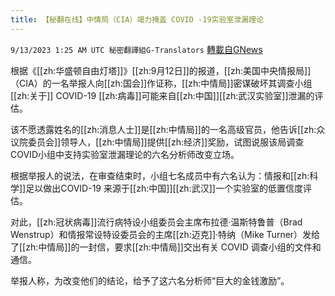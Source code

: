 ```yaml
---
title: 【秘翻在线】中情局（CIA）竭力掩盖 COVID -19实验室泄漏理论
---
```

`9/13/2023 1:25 AM UTC 秘密翻譯組G-Translators` [轉載自GNews](https://gnews.org/articles/1682822)

根据《[[zh:华盛顿自由灯塔]]》[[zh:9月12日]]的报道，[[zh:美国中央情报局]]（CIA）的一名举报人向[[zh:国会]]作证称，[[zh:中情局]]密谋破坏其调查小组[[zh:关于]] COVID-19 [[zh:病毒]]可能来自[[zh:中国]][[zh:武汉实验室]]泄漏的评估。

该不愿透露姓名的[[zh:消息人士]]是[[zh:中情局]]的一名高级官员，他告诉[[zh:众议院委员会]]领导人，[[zh:中情局]]提供[[zh:经济]]奖励，试图说服该局调查COVID小组中支持实验室泄漏理论的六名分析师改变立场。

根据举报人的说法，在审查结束时，小组七名成员中有六名认为：情报和[[zh:科学]]足以做出COVID-19 来源于[[zh:中国]][[zh:武汉]]一个实验室的低置信度评估。

对此，[[zh:冠状病毒]]流行病特设小组委员会主席布拉德·温斯特鲁普（Brad Wenstrup）和情报常设特设委员会的主席[[zh:迈克]]·特纳（Mike Turner）发给了[[zh:中情局]]的一封信，要求[[zh:中情局]]交出有关 COVID 调查小组的文件和通信。

举报人称，为改变他们的结论，给予了这六名分析师“巨大的金钱激励”。
